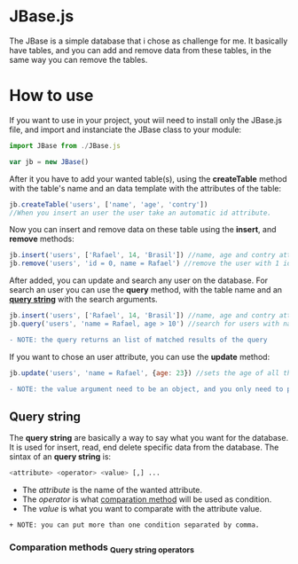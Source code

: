 # JBase.js 
The JBase is a simple database that i chose as challenge for me. 
It basically have tables, and you can add and remove data from these tables, in the same way you can remove the tables.

# How to use
If you want to use in your project, yout wiil need to install only the JBase.js file, and import and instanciate the JBase class to your module:

```javascript
import JBase from ./JBase.js

var jb = new JBase()
```

After it you have to add your wanted table(s), using the **createTable** method with the table's name and an data template with the attributes of the table:

```javascript
jb.createTable('users', ['name', 'age', 'contry'])
//When you insert an user the user take an automatic id attribute.
```

Now you can insert and remove data on these table using the **insert**, and **remove** methods:

```javascript
jb.insert('users', ['Rafael', 14, 'Brasil']) //name, age and contry attributes of the new user
jb.remove('users', 'id = 0, name = Rafael') //remove the user with 1 id and with Rafael name, using an **query string**
```

After added, you can update and search any user on the database.
For search an user you can use the **query** method, with the table name and an [**query string**](#query-string) with the search arguments.

```javascript
jb.insert('users', ['Rafael', 14, 'Brasil']) //name, age and contry attributes of the new user
jb.query('users', 'name = Rafael, age > 10') //search for users with name Rafael and age grater than 10
```

```diff
- NOTE: the query returns an list of matched results of the query
```

If you want to chose an user attribute, you can use the **update** method:

```javascript
jb.update('users', 'name = Rafael', {age: 23}) //sets the age of all the users named Rafael to 23
```

```diff
- NOTE: the value argument need to be an object, and you only need to put your modified attributes inside her.
```
<a name="query-string"></a>
## **Query string**
The **query string** are basically a way to say what you want for the database.
It is used for insert, read, end delete specific data from the database.
The sintax of an **query string** is:
```python 
<attribute> <operator> <value> [,] ...
```
- The *attribute* is the name of the wanted attribute.
- The *operator* is what [comparation method](#comparation-methods) will be used as condition.
- The *value* is what you want to comparate with the attribute value.

```diif
+ NOTE: you can put more than one condition separated by comma.
```
<a name="comparation-methods"></a>
### Comparation methods <sub>Query string operators</sub>
